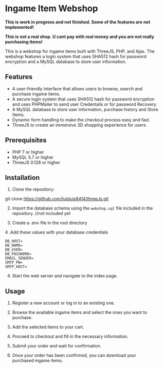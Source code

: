 # Ingame Item Webshop

<strong>This is work in progress and not finished. Some of the features are not implemented!</strong>

<strong>This is not a real shop. U cant pay with real money and you are not really purchasing items!</strong>

This is a webshop for ingame items built with ThreeJS, PHP, and Ajax. The webshop features a login system that uses SHA512 hash for password encryption and a MySQL database to store user information.

## Features

- A user-friendly interface that allows users to browse, search and purchase ingame items.
- A secure login system that uses SHA512 hash for password encryption and uses PHPMailer to send user Credentails or for password Recovery.
- A MySQL database to store user information, purchase history and Store Items.
- Dynamic form handling to make the checkout process easy and fast.
- ThreeJS to create an immersive 3D shopping experience for users.

## Prerequisites

- PHP 7 or higher
- MySQL 5.7 or higher
- ThreeJS 0.128 or higher

## Installation

1. Clone the repository: 

git clone https://github.com/luisluis8414/threeJs.git

2. Import the database schema using the `webshop.sql` file included in the repository. //not included yet

3. Create a .env file in the root directory

4 .Add these values with your database credentials

```dotenv
DB_HOST=
DB_NAME=
DB_USER=
DB_PASSWORD=
EMAIL_SENDER=
SMTP_PW=
SMTP_HOST=
```

4. Start the web server and navigate to the index page.

## Usage

1. Register a new account or log in to an existing one.

2. Browse the available ingame items and select the ones you want to purchase.

3. Add the selected items to your cart.

4. Proceed to checkout and fill in the necessary information.

5. Submit your order and wait for confirmation.

6. Once your order has been confirmed, you can download your purchased ingame items.


